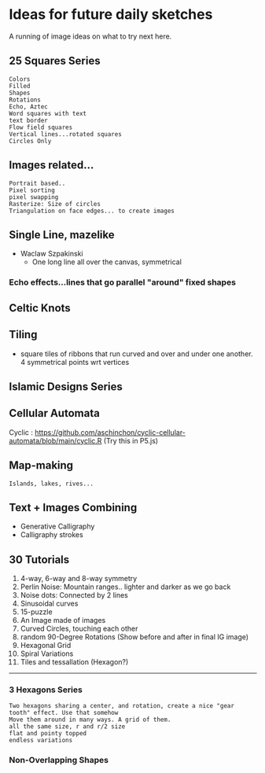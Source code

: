 

# Ideas for future daily sketches

A running of image ideas on what to try next here.

## 25 Squares Series
    Colors
    Filled
    Shapes
    Rotations
    Echo, Aztec
    Word squares with text
    text border
    Flow field squares
    Vertical lines...rotated squares
    Circles Only

## Images related...
    Portrait based.. 
    Pixel sorting
    pixel swapping
    Rasterize: Size of circles
    Triangulation on face edges... to create images


## Single Line, mazelike
- Waclaw Szpakinski
  -   One long line all over the canvas, symmetrical
### Echo effects...lines that go parallel "around" fixed shapes


## Celtic Knots

## Tiling
- square tiles of ribbons that run curved and over and under one another. 4 symmetrical points wrt vertices

## Islamic Designs Series

## Cellular Automata
Cyclic : https://github.com/aschinchon/cyclic-cellular-automata/blob/main/cyclic.R
(Try this in P5.js)


## Map-making
    Islands, lakes, rives...


## Text + Images Combining
 - Generative Calligraphy
 - Calligraphy strokes
    
## 30 Tutorials
1. 4-way, 6-way and 8-way symmetry
2. Perlin Noise: Mountain ranges.. lighter and darker as we go back
3. Noise dots: Connected by 2 lines
4. Sinusoidal curves
5. 15-puzzle
6. An Image made of images
7. Curved Circles, touching each other
8. random 90-Degree Rotations (Show before and after in final IG image)
9. Hexagonal Grid
10. Spiral Variations
11. Tiles and tessallation (Hexagon?)



-----
### 3 Hexagons Series
    Two hexagons sharing a center, and rotation, create a nice "gear tooth" effect. Use that somehow
    Move them around in many ways. A grid of them.
    all the same size, r and r/2 size
    flat and pointy topped
    endless variations
    
### Non-Overlapping Shapes
